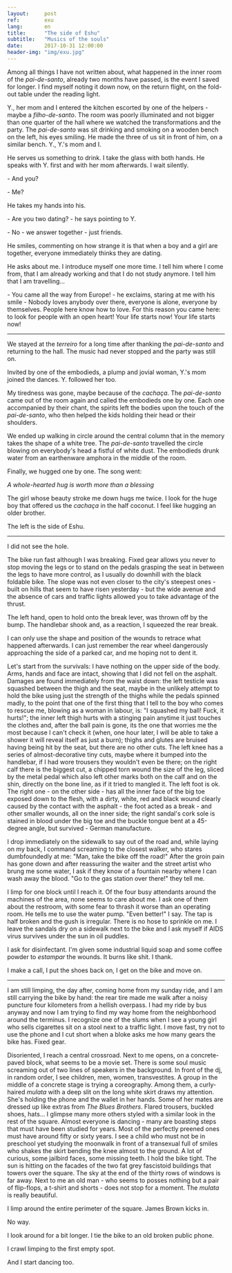 ```yaml
---
layout:     post
ref:		exu
lang: 		en
title:      "The side of Eshu"
subtitle:   "Musics of the souls"
date:       2017-10-31 12:00:00
header-img: "img/exu.jpg"
---
```


Among all things I have not written about, what happened in the inner room of the *pai-de-santo*, already two months have passed, is the event I saved for longer. I find myself noting it down now, on the return flight, on the fold-out table under the reading light.

Y., her mom and I entered the kitchen escorted by one of the helpers - maybe a *filho-de-santo*. The room was poorly illuminated and not bigger than one quarter of the hall where we watched the transformations and the party. The *pai-de-santo* was sit drinking and smoking on a wooden bench on the left, his eyes smiling. He made the three of us sit in front of him, on a similar bench. Y., Y.'s mom and I.

He serves us something to drink. I take the glass with both hands. He speaks with Y. first and with her mom afterwards. I wait silently.

\- And you?

\- Me?

He takes my hands into his.

\- Are you two dating? - he says pointing to Y.

\- No - we answer together - just friends.

He smiles, commenting on how strange it is that when a boy and a girl are together, everyone immediately thinks they are dating.

He asks about me. I introduce myself one more time. I tell him where I come from, that I am already working and that I do not study anymore. I tell him that I am travelling...

\- You came all the way from Europe! - he exclaims, staring at me with his smile - Nobody loves anybody over there, everyone is alone, everyone by themselves. People here know how to love. For this reason you came here: to look for people with an open heart! Your life starts now! Your life starts now!

---

We stayed at the *terreiro* for a long time after thanking the *pai-de-santo* and returning to the hall. The music had never stopped and the party was still on.

Invited by one of the embodieds, a plump and jovial woman, Y.'s mom joined the dances. Y. followed her too.

My tiredness was gone, maybe because of the *cachaça*. The *pai-de-santo* came out of the room again and called the embodieds one by one. Each one accompanied by their chant, the spirits left the bodies upon the touch of the *pai-de-santo*, who then helped the kids holding their head or their shoulders.

We ended up walking in circle around the central column that in the memory takes the shape of a white tree. The *pai-de-santo* travelled the circle blowing on everybody's head a fistful of white dust. The embodieds drunk water from an earthenware amphora in the middle of the room.

Finally, we hugged one by one. The song went:

*A whole-hearted hug is worth more than a blessing*

The girl whose beauty stroke me down hugs me twice. I look for the huge boy that offered us the *cachaça* in the half coconut. I feel like hugging an older brother.

The left is the side of Eshu.

---

I did not see the hole.

The bike run fast although I was breaking. Fixed gear allows you never to stop moving the legs or to stand on the pedals grasping the seat in between the legs to have more control, as I usually do downhill with the black foldable bike. The slope was not even closer to the city's steepest ones - built on hills that seem to have risen yesterday - but the wide avenue and the absence of cars and traffic lights allowed you to take advantage of the thrust.

The left hand, open to hold onto the break lever, was thrown off by the bump. The handlebar shook and, as a reaction, I squeezed the rear break.

I can only use the shape and position of the wounds to retrace what happened afterwards. I can just remember the rear wheel dangerously approaching the side of a parked car, and me hoping not to dent it.

Let's start from the survivals: I have nothing on the upper side of the body. Arms, hands and face are intact, showing that I did not fell on the asphalt. Damages are found immediately from the waist down: the left testicle was squashed between the thigh and the seat, maybe in the unlikely attempt to hold the bike using just the strength of the thighs while the pedals spinned madly, to the point that one of the first thing that I tell to the boy who comes to rescue me, blowing as a woman in labour, is: "I squashed my ball! Fuck, it hurts!"; the inner left thigh hurts with a stinging pain anytime it just touches the clothes and, after the ball pain is gone, its the one that worries me the most because I can't check it (when, one hour later, I will be able to take a shower it will reveal itself as just a burn); thighs and glutes are bruised having being hit by the seat, but there are no other cuts. The left knee has a series of almost-decorative tiny cuts, maybe where it bumped into the handlebar, if I had wore trousers they wouldn't even be there; on the right calf there is the biggest cut, a chipped torn wound the size of the leg, sliced by the metal pedal which also left other marks both on the calf and on the shin, directly on the bone line, as if it tried to mangled it. The left foot is ok. The right one - on the other side - has all the inner face of the big toe exposed down to the flesh, with a dirty, white, red and black wound clearly caused by the contact with the asphalt - the foot acted as a break - and other smaller wounds, all on the inner side; the right sandal's cork sole is stained in blood under the big toe and the buckle tongue bent at a 45-degree angle, but survived - German manufacture.

I drop immediately on the sidewalk to say out of the road and, while laying on my back, I command screaming to the closest walker, who stares dumbfoundedly at me: "Man, take the bike off the road!" After the groin pain has gone down and after reassuring the waiter and the street artist who brung me some water, I ask if they know of a fountain nearby where I can wash away the blood. "Go to the gas station over there!" they tell me.

I limp for one block until I reach it. Of the four busy attendants around the machines of the area, none seems to care about me. I ask one of them about the restroom, with some fear to thrash it worse than an operating room. He tells me to use the water pump. "Even better!" I say. The tap is half broken and the gush is irregular. There is no hose to sprinkle on me. I leave the sandals dry on a sidewalk next to the bike and I ask myself if AIDS virus survives under the sun in oil puddles.

I ask for disinfectant. I'm given some industrial liquid soap and some coffee powder to *estampar* the wounds. It burns like shit. I thank.

I make a call, I put the shoes back on, I get on the bike and move on.

---

I am still limping, the day after, coming home from my sunday ride, and I am still carrying the bike by hand: the rear tire made me walk after a noisy puncture four kilometers from a hellish overpass. I had my ride by bus anyway and now I am trying to find my way home from the neighborhood around the terminus. I recognize one of the slums when I see a young girl who sells cigarettes sit on a stool next to a traffic light. I move fast, try not to use the phone and I cut short when a bloke asks me how many gears the bike has. Fixed gear.

Disoriented, I reach a central crossroad. Next to me opens, on a concrete-paved block, what seems to be a movie set. There is some soul music screaming out of two lines of speakers in the background. In front of the dj, in random order, I see children, men, women, transvestites. A group in the middle of a concrete stage is trying a coreography. Among them, a curly-haired *mulata* with a deep slit on the long white skirt draws my attention. She's holding the phone and the wallet in her hands. Some of her mates are dressed up like extras from *The Blues Brothers*. Flared trousers, buckled shoes, hats... I glimpse many more others styled with a similar look in the rest of the square. Almost everyone is dancing - many are boasting steps that must have been studied for years. Most of the perfectly preened ones must have around fifty or sixty years. I see a child who must not be in preschool yet studying the moonwalk in front of a transexual full of smiles who shakes the skirt bending the knee almost to the ground. A lot of curious, some jailbird faces, some missing teeth. I hold the bike tight. The sun is hitting on the facades of the two fat grey fascistoid buildings that towers over the square. The sky at the end of the thirty rows of windows is far away. Next to me an old man - who seems to posses nothing but a pair of flip-flops, a t-shirt and shorts - does not stop for a moment. The *mulata* is really beautiful.

I limp around the entire perimeter of the square. James Brown kicks in.

No way. 

I look around for a bit longer. I tie the bike to an old broken public phone.

I crawl limping to the first empty spot.

And I start dancing too.
